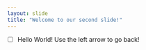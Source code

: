 ```yaml
---
layout: slide
title: "Welcome to our second slide!"
---
```

- [ ] Hello World!
Use the left arrow to go back!
